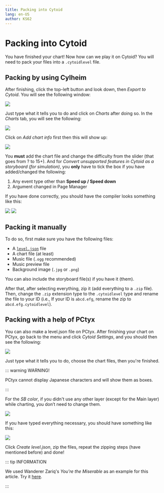 ```yaml
---
title: Packing into Cytoid
lang: en-US
author: KS62
---
```


# Packing into Cytoid

You have finished your chart! Now how can we play it on Cytoid?
You will need to pack your files into a `.cytoidlevel` file.

## Packing by using Cylheim
After finishing, click the top-left button and look down, then *Export to Cytoid*. You will see the following window:

 ![](./_sources_packing.md/1.png)

Just type what it tells you to do and click on *Charts* after doing so. In the *Charts* tab, you will see the following:

 ![](./_sources_packing.md/2.png)

Click on *Add chart info* first then this will show up:

 ![](./_sources_packing.md/3.png)

You **must** add the chart file and change the difficulty from the slider (that goes from ? to 15+).
And for *Convert unsupported features in Cytoid as a storyboard (for simulation)*, you **only** have to tick the box if you have added/changed the following:

1. Any event type other than **Speed up / Speed down**
2. Argument changed in Page Manager

If you have done correctly, you should have the compiler looks something like this:

 ![](./_sources_packing.md/4.png)
 ![](./_sources_packing.md/5.png)

## Packing it manually

To do so, first make sure you have the following files:
- A [`level.json`](../cytoid/level.json.md) file
- A chart file (at least)
- Music file (`.ogg` recommended)
- Music preview file
- Background image (`.jpg` or `.png`)

You can also include the storyboard file(s) if you have it (them).

After that, after selecting everything, zip it (add everything to a `.zip` file). Then, change the `.zip` extension type to the `.cytoidlevel` type and rename the file to your ID (i.e., If your ID is ```abcd.efg```, rename the zip to ```abcd.efg.cytoidlevel```).

## Packing with a help of PCtyx

You can also make a level.json file on PCtyx.
After finishing your chart on PCtyx, go back to the menu and click *Cytoid Settings*, and you should then see the following:

 ![](./_sources_packing.md/6.jpg)

Just type what it tells you to do, choose the chart files, then you're finished.

::: warning WARNING!

PCtyx cannot display Japanese characters and will show them as boxes.

:::

For the *SB color*, if you didn't use any other layer (except for the Main layer) while charting, you don’t need to change them.

 ![](./_sources_packing.md/7.png)

If you have typed everything necessary, you should have something like this:

 ![](./_sources_packing.md/8.png)

Click *Create level.json*, zip the files, repeat the zipping steps (have mentioned before) and done!

::: tip INFORMATION

We used Wanderer Zariq's *You're the Miserable* as an example for this article. Try it [here](
https://cytoid.io/levels/wz.yatm).

:::
